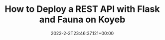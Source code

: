 ---
title: How to Deploy a REST API with Flask and Fauna on Koyeb
date: 2022-2-2T23:46:37.121+00:00 
description: "This tutorial showcases how to build a REST API with Flask and Fauna."
redirect: https://www.koyeb.com/tutorials/how-to-deploy-a-rest-api-with-flask-fauna-and-authentication-on-koyeb
comments: false
---